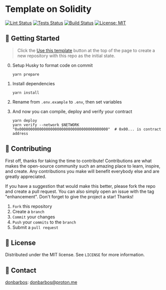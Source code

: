 # Template on Solidity

[![Lint Status](https://github.com/donBarbos/hardhat-template/actions/workflows/lint.yml/badge.svg)](https://github.com/donBarbos/hardhat-template/actions/workflows/lint.yml)
[![Tests Status](https://github.com/donBarbos/hardhat-template/actions/workflows/tests.yml/badge.svg)](https://github.com/donBarbos/hardhat-template/actions/workflows/tests.yml)
[![Build Status](https://github.com/donBarbos/hardhat-template/actions/workflows/build.yml/badge.svg)](https://github.com/donBarbos/hardhat-template/actions/workflows/build.yml)
[![License: MIT](https://img.shields.io/badge/License-MIT-blue.svg)](https://github.com/donBarbos/hardhat-template/blob/main/LICENSE)

## 🚀 Getting Started

> Click the [Use this template](https://github.com/donBarbos/hardhat-template/generate) button at the top of the page to create a new repository with this repo as the initial state.

0. Setup Husky to format code on commit

   ```shell
   yarn prepare
   ```

1. Install dependencies

   ```shell
   yarn install
   ```

2. Rename from `.env.example` to `.env`, then set variables

3. And now you can compile, deploy and verify your contract

   ```shell
   yarn deploy
   yarn verify --network $NETWORK "0x0000000000000000000000000000000000000000"  # 0x00... is contract address
   ```

## 👷 Contributing

First off, thanks for taking the time to contribute! Contributions are what makes the open-source community such an amazing place to learn, inspire, and create. Any contributions you make will benefit everybody else and are greatly appreciated.

If you have a suggestion that would make this better, please fork the repo and create a pull request. You can also simply open an issue with the tag "enhancement". Don't forget to give the project a star! Thanks!

1. `Fork` this repository
2. Create a `branch`
3. `Commit` your changes
4. `Push` your `commits` to the `branch`
5. Submit a `pull request`

## 📝 License

Distributed under the MIT license. See `LICENSE` for more information.

## 📢 Contact

[donbarbos](https://github.com/donBarbos): donbarbos@proton.me
